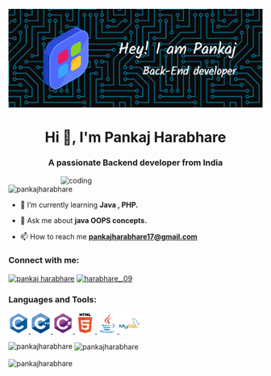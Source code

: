 ![logo](https://github.com/PankajHarabhare/Pankaj-Harabhare/blob/main/github-header-image%20(2).png)
<h1 align="center">Hi 👋, I'm Pankaj Harabhare</h1>
<h3 align="center">A passionate Backend developer from India</h3>

<img align="right" alt="coding" width="400" src="https://www.bing.com/th/id/OGC.03a4a5f034bf0bafa661fd8a8aabedc8?pid=1.7&rurl=https%3a%2f%2fmedia1.giphy.com%2fmedia%2fqgQUggAC3Pfv687qPC%2fgiphy.gif&ehk=8zjBVxZbyZp4jkysj9A7rbiZFuX%2f3ygqFUSewIRojlI%3d">

<p align="left"> <img src="https://komarev.com/ghpvc/?username=pankajharabhare&label=Profile%20views&color=0e75b6&style=flat" alt="pankajharabhare" /> </p>

- 🌱 I’m currently learning **Java , PHP.**

- 💬 Ask me about **java OOPS concepts.**

- 📫 How to reach me **pankajharabhare17@gmail.com**

<h3 align="left">Connect with me:</h3>
<p align="left">
<a href="https://linkedin.com/in/pankaj harabhare" target="blank"><img align="center" src="https://raw.githubusercontent.com/rahuldkjain/github-profile-readme-generator/master/src/images/icons/Social/linked-in-alt.svg" alt="pankaj harabhare" height="30" width="40" /></a>
<a href="https://instagram.com/harabhare_.09" target="blank"><img align="center" src="https://raw.githubusercontent.com/rahuldkjain/github-profile-readme-generator/master/src/images/icons/Social/instagram.svg" alt="harabhare_.09" height="30" width="40" /></a>
</p>

<h3 align="left">Languages and Tools:</h3>
<p align="left"> <a href="https://www.cprogramming.com/" target="_blank" rel="noreferrer"> <img src="https://raw.githubusercontent.com/devicons/devicon/master/icons/c/c-original.svg" alt="c" width="40" height="40"/> </a> <a href="https://www.w3schools.com/cpp/" target="_blank" rel="noreferrer"> <img src="https://raw.githubusercontent.com/devicons/devicon/master/icons/cplusplus/cplusplus-original.svg" alt="cplusplus" width="40" height="40"/> </a> <a href="https://www.w3schools.com/cs/" target="_blank" rel="noreferrer"> <img src="https://raw.githubusercontent.com/devicons/devicon/master/icons/csharp/csharp-original.svg" alt="csharp" width="40" height="40"/> </a> <a href="https://www.w3.org/html/" target="_blank" rel="noreferrer"> <img src="https://raw.githubusercontent.com/devicons/devicon/master/icons/html5/html5-original-wordmark.svg" alt="html5" width="40" height="40"/> </a> <a href="https://www.java.com" target="_blank" rel="noreferrer"> <img src="https://raw.githubusercontent.com/devicons/devicon/master/icons/java/java-original.svg" alt="java" width="40" height="40"/> </a> <a href="https://www.mysql.com/" target="_blank" rel="noreferrer"> <img src="https://raw.githubusercontent.com/devicons/devicon/master/icons/mysql/mysql-original-wordmark.svg" alt="mysql" width="40" height="40"/> </a> </p>

<p><img align="left" src="https://github-readme-stats.vercel.app/api/top-langs?username=pankajharabhare&show_icons=true&locale=en&layout=compact" alt="pankajharabhare" /></p>

<p>&nbsp;<img align="center" src="https://github-readme-stats.vercel.app/api?username=pankajharabhare&show_icons=true&locale=en" alt="pankajharabhare" /></p>

<p><img align="center" src="https://github-readme-streak-stats.herokuapp.com/?user=pankajharabhare&" alt="pankajharabhare" /></p>
